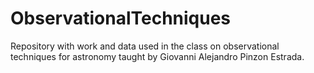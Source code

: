 # ObservationalTechniques
Repository with work and data used in the class on observational techniques for astronomy taught by Giovanni Alejandro Pinzon Estrada.
